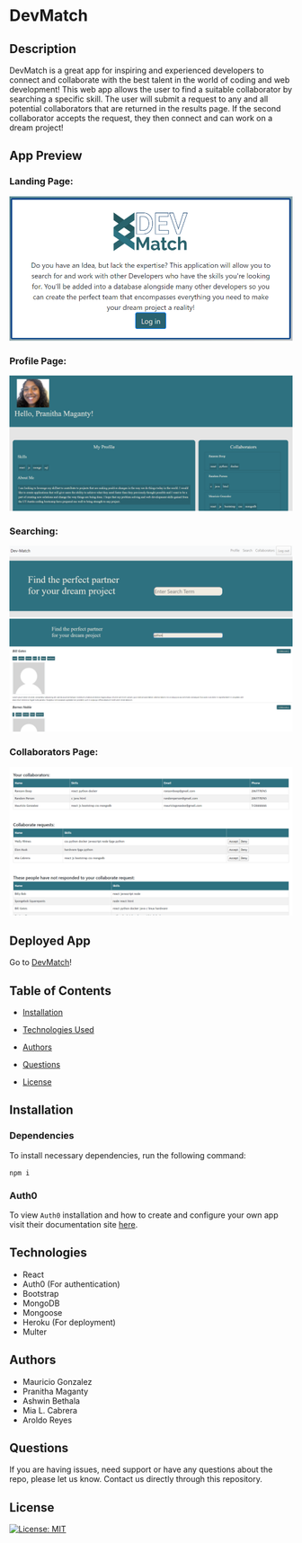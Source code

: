 # DevMatch

## Description

DevMatch is a great app for inspiring and experienced developers to connect and collaborate with the best talent in the world of coding and web development! This web app allows the user to find a suitable collaborator by searching a specific skill. The user will submit a request to any and all potential collaborators that are returned in the results page. If the second collaborator accepts the request, they then connect and can work on a dream project!

## App Preview

### Landing Page:
![landing](./readme_imgs/landing.PNG)

### Profile Page:
![profile](./readme_imgs/profile.PNG)

### Searching:
![search](./readme_imgs/searchPage.PNG)
![searchResults](./readme_imgs/searchResults.PNG)

### Collaborators Page:
![collabs](./readme_imgs/collabs.PNG)

## Deployed App

Go to [DevMatch](http://afternoon-springs-32629.herokuapp.com/)!

        
## Table of Contents
        
* [Installation](#installation)
        
* [Technologies Used](#technologies)

* [Authors](#authors)
        
* [Questions](#questions)

* [License](#license)
   
        
## Installation
        
### Dependencies

To install necessary dependencies, run the following command:
        
```
npm i
```
### Auth0

To view `Auth0` installation and how to create and configure your own app visit their documentation site [here](https://auth0.com/docs/quickstart/spa/react/01-login#configure-auth0).



## Technologies

* React
* Auth0 (For authentication)
* Bootstrap
* MongoDB
* Mongoose
* Heroku (For deployment)
* Multer

## Authors

* Mauricio Gonzalez
* Pranitha Maganty
* Ashwin Bethala
* Mia L. Cabrera
* Aroldo Reyes

        
## Questions
        
If you are having issues, need support or have any questions about the repo, please let us know.
Contact us directly through this repository.

## License

[![License: MIT](https://img.shields.io/badge/License-MIT-yellow.svg)](https://opensource.org/licenses/MIT)
        